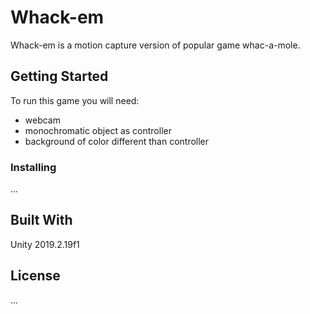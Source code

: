 

# Whack-em

Whack-em is a motion capture version of popular game whac-a-mole.

## Getting Started

To run this game you will need:
- webcam
- monochromatic object as controller
- background of color different than controller

### Installing

...

## Built With

Unity 2019.2.19f1

## License

...
